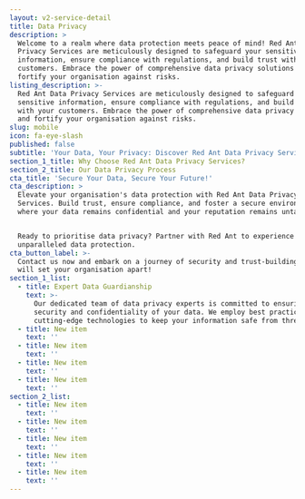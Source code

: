 ```yaml
---
layout: v2-service-detail
title: Data Privacy
description: >
  Welcome to a realm where data protection meets peace of mind! Red Ant Data
  Privacy Services are meticulously designed to safeguard your sensitive
  information, ensure compliance with regulations, and build trust with your
  customers. Embrace the power of comprehensive data privacy solutions and
  fortify your organisation against risks.
listing_description: >-
  Red Ant Data Privacy Services are meticulously designed to safeguard your
  sensitive information, ensure compliance with regulations, and build trust
  with your customers. Embrace the power of comprehensive data privacy solutions
  and fortify your organisation against risks.
slug: mobile
icon: fa-eye-slash
published: false
subtitle: 'Your Data, Your Privacy: Discover Red Ant Data Privacy Services'
section_1_title: Why Choose Red Ant Data Privacy Services?
section_2_title: Our Data Privacy Process
cta_title: 'Secure Your Data, Secure Your Future!'
cta_description: >
  Elevate your organisation's data protection with Red Ant Data Privacy
  Services. Build trust, ensure compliance, and foster a secure environment
  where your data remains confidential and your reputation remains untarnished.


  Ready to prioritise data privacy? Partner with Red Ant to experience
  unparalleled data protection.
cta_button_label: >-
  Contact us now and embark on a journey of security and trust-building that
  will set your organisation apart!
section_1_list:
  - title: Expert Data Guardianship
    text: >-
      Our dedicated team of data privacy experts is committed to ensuring the
      security and confidentiality of your data. We employ best practices and
      cutting-edge technologies to keep your information safe from threats.
  - title: New item
    text: ''
  - title: New item
    text: ''
  - title: New item
    text: ''
  - title: New item
    text: ''
section_2_list:
  - title: New item
    text: ''
  - title: New item
    text: ''
  - title: New item
    text: ''
  - title: New item
    text: ''
  - title: New item
    text: ''
---
```



